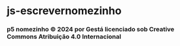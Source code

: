 # js-escrevernomezinho
### p5 nomezinho © 2024 por Gestá licenciado sob Creative Commons Atribuição 4.0 Internacional
